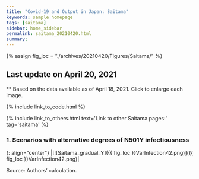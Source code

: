 ```yaml
---
title: "Covid-19 and Output in Japan: Saitama"
keywords: sample homepage
tags: [saitama]
sidebar: home_sidebar
permalink: saitama_20210420.html
summary:
---
```


{% assign fig_loc = "./archives/20210420/Figures/Saitama/" %}

## Last update on April 20, 2021
** Based on the data available as of April 18, 2021. Click to enlarge each image.

{% include link_to_code.html %}

{% include link_to_others.html text='Link to other Saitama pages:' tag='saitama' %}

### 1. Scenarios with alternative degrees of N501Y infectiousness
<!--
#### (i) Baseline scenario

{: align="center"}
|[![Saitama_gradual_Y]({{ fig_loc }}GradualRecovery1.png)]({{ fig_loc }}GradualRecovery1.png)|

Source: Authors’ calculation. -->

<!-- #### (ii) Alternative scenario

{: align="center"}
|[![Saitama_gradual_Y]({{ fig_loc }}GradualRecovery3.png)]({{ fig_loc }}GradualRecovery3.png)|

Source: Authors’ calculation.

#### (iii) Variant scenario (A)

{: align="center"}
|[![Saitama_gradual_Y]({{ fig_loc }}GradualRecovery41.png)]({{ fig_loc }}GradualRecovery41.png)|

Source: Authors’ calculation. -->

<!-- #### (ii) Variant scenario -->

{: align="center"}
|[![Saitama_gradual_Y]({{ fig_loc }}VarInfection42.png)]({{ fig_loc }}VarInfection42.png)|

Source: Authors’ calculation.

